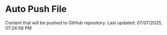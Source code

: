 # Auto Push File

Content that will be pushed to GitHub repository.
Last updated: 07/07/2025, 07:24:58 PM